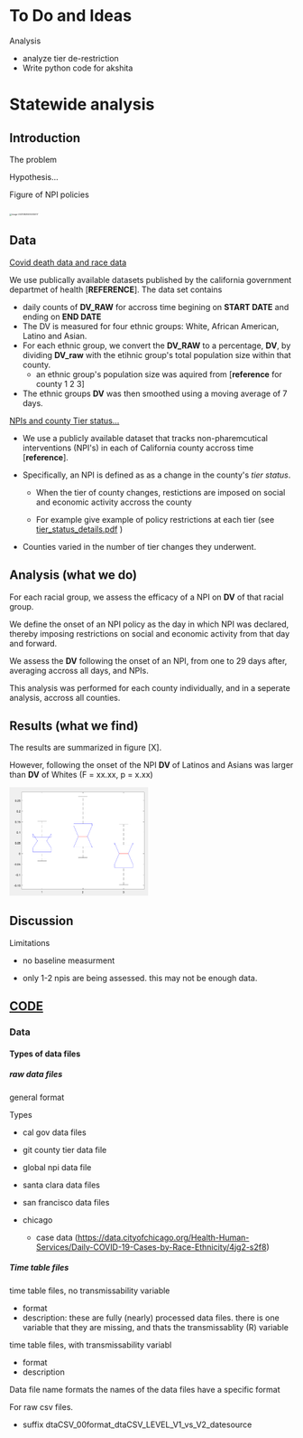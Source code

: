 # To Do and Ideas

Analysis

- analyze tier de-restriction 
- Write python code for akshita



# Statewide analysis

## Introduction

The problem

Hypothesis...

Figure of NPI policies

<img src="/Users/luis/Library/Application Support/typora-user-images/image-20210829205005017.png" alt="image-20210829205005017" style="zoom:25%;" />

## Data 

<u>Covid death data and race data</u> 

We use publically available datasets published by the california government departmet of health [**REFERENCE**]. The data set contains

-  daily counts of **DV_RAW** for  accross time begining on **START DATE** and ending on **END DATE**
-  The DV is measured for four ethnic groups: White, African American, Latino and Asian.
-  For each ethnic group, we convert the **DV_RAW** to a percentage, **DV**, by dividing **DV_raw** with the etihnic group's total population size within that county. 
   - an ethnic group's population size was aquired from [**reference** for county 1 2 3] 
-  The ethnic groups **DV** was then smoothed using a moving average of 7 days.

<u>NPIs and county Tier status...</u>

- We use a publicly available dataset that tracks non-pharemcutical interventions (NPI's) in each of California county accross time  [**reference**]. 

- Specifically, an NPI is defined as as a change in the county's *tier status*. 

  - When the tier of county changes,  restictions are imposed on social and economic activity accross the county 

  - For example give example of policy restrictions at each tier (see  [tier_status_details.pdf](aksPAPERS/tier_status_details.pdf) )

- Counties varied in the number of tier changes they underwent.  



## Analysis (what we do)

For each racial group, we assess the efficacy of a NPI on **DV** of that racial group.  

We define the onset of an NPI policy as the day in which NPI was declared, thereby imposing restrictions on social and economic activity from that day and forward.

We assess the **DV** following the onset of an NPI, from one to 29 days after, averaging accross all days, and NPIs.

This analysis was performed for each county individually, and in a seperate analysis,  accross all counties. 



## Results (what we find)

The results are summarized in figure [X].



However, following the onset of the NPI **DV** of  Latinos and Asians   was larger  than **DV** of Whites (F = xx.xx, p = x.xx)



<img src="aksASSETS/draft_figure_anova.png" alt="image-20210829205106500" style="zoom:25%;" />



## Discussion

Limitations

- no baseline measurment

- only 1-2 npis are being assessed. this may not be enough data.

  





## <u>CODE</u>

### Data

#### Types of data files

##### raw data files

general format

Types

- cal gov data files
- git county tier data file
- global npi data file
- santa clara data files
- san francisco data files


- chicago
  - case data (https://data.cityofchicago.org/Health-Human-Services/Daily-COVID-19-Cases-by-Race-Ethnicity/4jg2-s2f8)



##### Time table files

time table files, no transmissability variable

- format
- description: these are fully (nearly) processed data files. there is one variable that they are missing, and thats the transmissablity (R) variable 

time table files, with transmissability variabl

- format
- description



Data file name formats
the names of the data files have a specific format


For raw csv files.

- suffix 
  dtaCSV_00format_dtaCSV_LEVEL_V1_vs_V2_datesource







